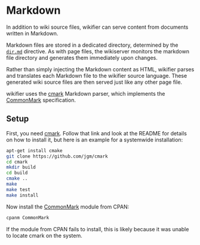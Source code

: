 # Markdown

In addition to wiki source files, wikifier can serve content from documents
written in Markdown.

Markdown files are stored in a dedicated directory, determined by the
[`dir.md`](configuration.md#dir) directive. As with page files, the wikiserver
monitors the markdown file directory and generates them immediately upon
changes.

Rather than simply injecting the Markdown content as HTML, wikifier parses and
translates each Markdown file to the wikifier source language. These generated
wiki source files are then served just like any other page file.

wikifier uses the [cmark](https://github.com/jgm/cmark) Markdown parser, which
implements the [CommonMark](http://commonmark.org) specification.

## Setup

First, you need [cmark](https://github.com/jgm/cmark). Follow that link and
look at the README for details on how to install it, but here is an example
for a systemwide installation:

```bash
apt-get install cmake
git clone https://github.com/jgm/cmark
cd cmark
mkdir build
cd build
cmake ..
make
make test
make install
```

Now install the [CommonMark](https://metacpan.org/pod/CommonMark) module from
CPAN:

```bash
cpanm CommonMark
```

If the module from CPAN fails to install, this is likely because it was unable
to locate cmark on the system.
